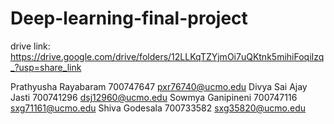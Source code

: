 # Deep-learning-final-project
drive link: https://drive.google.com/drive/folders/12LLKqTZYjmOi7uQKtnk5mihiFoqiIzq_?usp=share_link

Prathyusha Rayabaram 700747647 pxr76740@ucmo.edu
Divya Sai Ajay Jasti 700741296 dsj12960@ucmo.edu
Sowmya Ganipineni 700747116 sxg71161@ucmo.edu
Shiva Godesala 700733582 sxg35820@ucmo.edu
